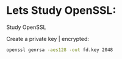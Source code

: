 # Lets Study OpenSSL:

Study OpenSSL

Create a private key | encrypted:
```bash
openssl genrsa -aes128 -out fd.key 2048
```
